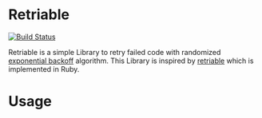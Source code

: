 # Retriable

[![Build Status](https://travis-ci.org/ganmacs/retriable.svg?branch=master)](https://travis-ci.org/ganmacs/retriable)

Retriable is a simple Library to retry failed code with randomized [exponential backoff](https://en.wikipedia.org/wiki/Exponential_backoff) algorithm.
This Library is inspired by [retriable](https://github.com/kamui/retriable) which is implemented in Ruby.

# Usage

